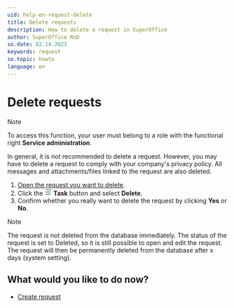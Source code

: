 ```yaml
---
uid: help-en-request-delete
title: Delete requests
description: How to delete a request in SuperOffice
author: SuperOffice RnD
so.date: 02.14.2023
keywords: request
so.topic: howto
language: en
---
```


# Delete requests

> [!NOTE]
> To access this function, your user must belong to a role with the functional right **Service administration**.

In general, it is not recommended to delete a request. However, you may have to delete a request to comply with your company's privacy policy. All messages and attachments/files linked to the request are also deleted.

1. [Open the request you want to delete][1].
1. Click the ![icon][img1] **Task** button and select **Delete**.
1. Confirm whether you really want to delete the request by clicking **Yes** or **No**.

> [!NOTE]
> The request is not deleted from the database immediately. The status of the request is set to Deleted, so it is still possible to open and edit the request. The request will then be permanently deleted from the database after x days (system setting).

## What would you like to do now?

* [Create request][2]

<!-- Referenced links -->
[1]: ../index.md
[2]: create.md

<!-- Referenced images -->
[img1]: ../../../../media/icons/btn-menu.png
